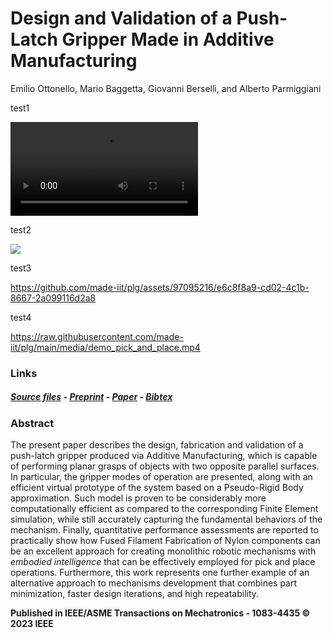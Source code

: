 # Design and Validation of a Push-Latch Gripper Made in Additive Manufacturing

Emilio Ottonello, Mario Baggetta, Giovanni Berselli, and Alberto Parmiggiani

<!-- https://github.com/made-iit/plg/assets/97095216/e6c8f8a9-cd02-4c1b-8667-2a099116d2a8 -->
test1

![](https://raw.githubusercontent.com/made-iit/plg/main/media/demo_pick_and_place.mp4)

test2

![](https://github.com/made-iit/plg/assets/97095216/e6c8f8a9-cd02-4c1b-8667-2a099116d2a8)

test3

https://github.com/made-iit/plg/assets/97095216/e6c8f8a9-cd02-4c1b-8667-2a099116d2a8

test4

https://raw.githubusercontent.com/made-iit/plg/main/media/demo_pick_and_place.mp4

### Links

##### [Source files](https://github.com/made-iit/plg/tree/main/hardware) - [Preprint](https://github.com/made-iit/plg/raw/main/media/preprint_plg.pdf) - [Paper](https://ieeexplore.ieee.org/document/10145474) - [Bibtex](https://github.com/made-iit/plg/raw/main/media/bibtex.bib)

### Abstract

The present paper describes the design, fabrication and validation of a push-latch gripper produced via Additive Manufacturing, which is capable of performing planar grasps of objects with two opposite parallel  surfaces. In particular, the gripper modes of operation are presented, along with an efficient virtual prototype of the system based on a Pseudo-Rigid Body approximation. Such model is proven to be considerably more computationally efficient as compared to the corresponding Finite Element simulation, while still accurately capturing the fundamental behaviors of the mechanism. Finally, quantitative performance assessments are reported to practically show how Fused Filament Fabrication of Nylon components can be an excellent approach for creating monolithic robotic mechanisms with *embodied intelligence* that can be effectively employed for pick and place operations. Furthermore, this work represents one further example of an alternative approach to  mechanisms development that combines part minimization, faster design iterations, and high repeatability.

**Published in IEEE/ASME Transactions on Mechatronics - 1083-4435 © 2023 IEEE**